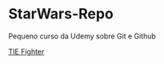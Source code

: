 # StarWars-Repo
Pequeno curso da Udemy sobre Git e Github

[TIE Fighter](Arthurdp.github.com/StarWars-Repo/TIE_Fighter_DICE.png)
